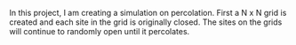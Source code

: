 In this project, I am creating a simulation on percolation. First a N x N grid is created and each site in the grid is originally closed. The sites on the grids will continue to randomly open until it percolates. 
